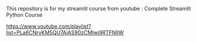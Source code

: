 This repository is for my streamlit course from youtube : Complete Streamlit Python Course 

https://www.youtube.com/playlist?list=PLa6CNrvKM5QU7AjAS90zCMIwi9RTFNIIW